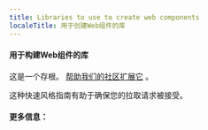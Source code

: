 ```yaml
---
title: Libraries to use to create web components
localeTitle: 用于创建Web组件的库
---
```

#### 用于构建Web组件的库

这是一个存根。 [帮助我们的社区扩展它](https://github.com/freecodecamp/guides/tree/master/src/pages/web-components/libraries-used-to-create-web-components/index.md) 。

这种快速风格指南有助于确保您的拉取请求被接受。

#### 更多信息：